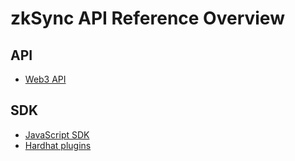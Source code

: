 # zkSync API Reference Overview

## API

- [Web3 API](./api.md)

## SDK

- [JavaScript SDK](./js)
- [Hardhat plugins](./hardhat)

